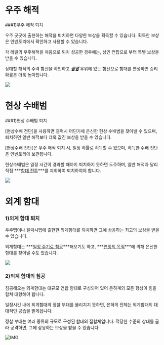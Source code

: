 # 우주 해적

###1)우주 해적 퇴치

 우주 곳곳에 출현하는 해적을 퇴치하면 다양한 보상을 획득할 수 있습니다. 획득한 보상은 인벤토리에서 확인하고 사용할 수 있습니다.

각 레벨의 우주해적을 처음으로 퇴치 성공한 경우에는, 상인 연합으로 부터 특별 보상을 받을 수 있습니다.

상대할 해적의 주력 함선을 확인하고 ***<u>상성</u>*** 우위에 있는 함선으로 함대를 편성하면 승리 확률은 더욱 높아집니다.

![](https://s3.ap-northeast-2.amazonaws.com/an2img/guide/502_001Pirate.PNG)







# 현상 수배범

###1)현상 수배범 퇴치

 [현상수배 전단]을 사용하면 갤럭시 어딘가에 은신한 현상 수배범을 찾아낼 수 있으며, 퇴치하면 일반 해적보다 더욱 값진 보상을 받을 수 있습니다.

[현상수배 전단]은 우주 해적 퇴치 시, 일정 확률로 획득할 수 있으며, 획득한 수배 전단은 인벤토리에 보관됩니다.

현상수배범은 일정 시간이 경과할 때까지 퇴치하지 못하면 도주하며, 일반 해적과 달리 직접 ***<u>함대 전투</u>***를 지휘하여 퇴치하여야 합니다.

![](https://s3.ap-northeast-2.amazonaws.com/an2img/guide/502_002Bounty.PNG)



# 외계 함대

### 1)외계 함대 퇴치

 우주맵이나 갤럭시맵에 출현한 외계함대를 퇴치하면 그에 상응하는 최고의 보상을 받을 수 있습니다.

외계함대는 ***<u>일정 주기로 침공</u>***해오기도 하고, ***<u>연맹의 목적</u>***에 의해 은신한 함대를 찾아낼 수도 있습니다.

![](https://s3.ap-northeast-2.amazonaws.com/an2img/guide/502_003Alien.PNG)



### 2)외계 함대의 침공

 침공해오는 외계함대는 대규모 연합 함대로 구성되어 있어 은하계의 모든 행성이 힘을 합쳐 대항해야 합니다.

일정시간 내에 외계함대의 정찰 부대를 물리치지 못하면, 은하계 전체는 외계함대의 대대적인 공습을 받게됩니다.

정찰 부대는 여러 종류의 규모로 구성된 함대의 집합체입니다. 적당한 수준의 상대를 골라 공격하면, 그에 상응하는 보상을 받을 수 있습니다.

![IMG]()